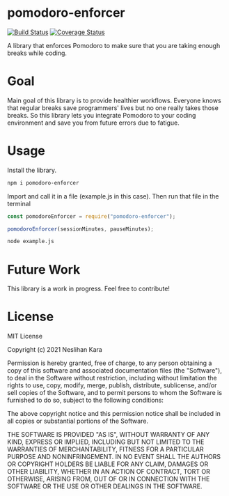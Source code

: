 # pomodoro-enforcer

[![Build Status](https://travis-ci.com/neslihankara/pomodoro-enforcer.svg?branch=main)](https://travis-ci.com/neslihankara/pomodoro-enforcer)
[![Coverage Status](https://coveralls.io/repos/github/neslihankara/pomodoro-enforcer/badge.svg?branch=improve-library)](https://coveralls.io/github/neslihankara/pomodoro-enforcer?branch=improve-library)

A library that enforces Pomodoro to make sure that you are taking enough breaks while coding.

# Goal

Main goal of this library is to provide healthier workflows. Everyone knows that regular breaks save programmers' lives but no one really takes those breaks. So this library lets you integrate Pomodoro to your coding environment and save you from future errors due to fatigue.

# Usage

Install the library.

```bash
npm i pomodoro-enforcer

```

Import and call it in a file (example.js in this case). Then run that file in the terminal

```js
const pomodoroEnforcer = require("pomodoro-enforcer");

pomodoroEnforcer(sessionMinutes, pauseMinutes);
```

```bash
node example.js

```

# Future Work

This library is a work in progress. Feel free to contribute!

# License

MIT License

Copyright (c) 2021 Neslihan Kara

Permission is hereby granted, free of charge, to any person obtaining a copy
of this software and associated documentation files (the "Software"), to deal
in the Software without restriction, including without limitation the rights
to use, copy, modify, merge, publish, distribute, sublicense, and/or sell
copies of the Software, and to permit persons to whom the Software is
furnished to do so, subject to the following conditions:

The above copyright notice and this permission notice shall be included in all
copies or substantial portions of the Software.

THE SOFTWARE IS PROVIDED "AS IS", WITHOUT WARRANTY OF ANY KIND, EXPRESS OR
IMPLIED, INCLUDING BUT NOT LIMITED TO THE WARRANTIES OF MERCHANTABILITY,
FITNESS FOR A PARTICULAR PURPOSE AND NONINFRINGEMENT. IN NO EVENT SHALL THE
AUTHORS OR COPYRIGHT HOLDERS BE LIABLE FOR ANY CLAIM, DAMAGES OR OTHER
LIABILITY, WHETHER IN AN ACTION OF CONTRACT, TORT OR OTHERWISE, ARISING FROM,
OUT OF OR IN CONNECTION WITH THE SOFTWARE OR THE USE OR OTHER DEALINGS IN THE
SOFTWARE.
